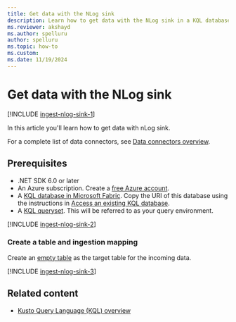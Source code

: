 ```yaml
---
title: Get data with the NLog sink
description: Learn how to get data with the NLog sink in a KQL database in Real-Time Intelligence.
ms.reviewer: akshayd
ms.author: spelluru
author: spelluru
ms.topic: how-to
ms.custom:
ms.date: 11/19/2024
---
```

# Get data with the NLog sink

[!INCLUDE [ingest-nlog-sink-1](~/../kusto-repo/data-explorer/includes/cross-repo/ingest-nlog-sink-1.md)]

In this article you'll learn how to get data with nLog sink.

For a complete list of data connectors, see [Data connectors overview](/azure/data-explorer/integrate-data-overview).
<!-- Update this link to the RTI Get data overview, once it is created and merged -->

## Prerequisites

* .NET SDK 6.0 or later
* An Azure subscription. Create a [free Azure account](https://azure.microsoft.com/pricing/purchase-options/azure-account?cid=msft_learn).
* A [KQL database in Microsoft Fabric](create-database.md). Copy the URI of this database using the instructions in [Access an existing KQL database](access-database-copy-uri.md).
* A [KQL queryset](kusto-query-set.md). This will be referred to as your query environment.

[!INCLUDE [ingest-nlog-sink-2](~/../kusto-repo/data-explorer/includes/cross-repo/ingest-nlog-sink-2.md)]

### Create a table and ingestion mapping

Create an [empty table](create-empty-table.md) as the target table for the incoming data.

[!INCLUDE [ingest-nlog-sink-3](~/../kusto-repo/data-explorer/includes/cross-repo/ingest-nlog-sink-3.md)]

## Related content

* [Kusto Query Language (KQL) overview](/azure/data-explorer/kusto/query/index)

